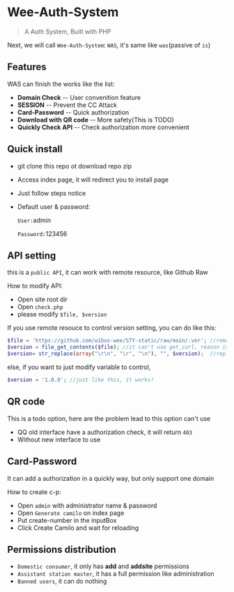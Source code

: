 # Wee-Auth-System
> A Auth System, Built with PHP

Next, we will call `Wee-Auth-System`: `WAS`, it's same like `was`(passive of `is`)

## Features

WAS can finish the works like the list:

- **Domain Check** -- User convenition feature
- **SESSION** -- Prevent the CC Attack
- **Card-Password** -- Quick authorization
- **Download with QR code** -- More safety(This is TODO)
- **Quickly Check API** -- Check authorization more convenient

## Quick install

- git clone this repo ot download repo zip

- Access index page, it will redirect you to install page

- Just follow steps notice

- Default user & password:

  `User:`admin

  `Password:`123456

## API setting

this is a `public API`, it can work with remote resource, like Github Raw

How to modify API:

- Open site root dir
- Open `check.php`
- please modify `$file, $version`

If you use remote resouce to control version setting, you can do like this:

```php
$file = 'https://github.com/wibus-wee/STY-static/raw/main/.ver'; //remote resource URL
$version = file_get_contents($file); //it can't use get_curl, reason is finding
$version= str_replace(array("\r\n", "\r", "\n"), "", $version);  //replace PHP line break
```

else, if you want to just modify variable to control,

```php
$version = '1.0.0'; //just like this, it works!
```

## QR code

This is a todo option, here are the problem lead to this option can't use

- QQ old interface have a authorization check, it will return `403`
- Without new interface to use

## Card-Password

It can add a authorization in a quickly way, but only support one domain

How to create c-p: 

- Open `admin` with administrator name & password
- Open `Generate camilo` on index page
- Put create-number in the inputBox
- Click Create Camilo and wait for reloading

## Permissions distribution

- `Domestic consumer`, it only has **add** and **addsite** permissions
- `Assistant station master`, it has a full permission like administration
- `Banned users`, it can do nothing
